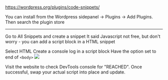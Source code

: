 https://wordpress.org/plugins/code-snippets/

You can install from the Wordpress sidepanel -> Plugins -> Add Plugins. Then search the plugin store

---


Go to All Snippets and create a snippet
It said Javascript not free, but don't worry - you can add a script block in a HTML snippet

Select HTML
Create a console log in a script block
Have the option set to end of `<body>`
![](https://i.imgur.com/sDOk0qr.png)

Visit the website to check DevTools console for "REACHED". Once successful, swap your actual script into place and update.